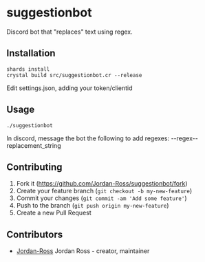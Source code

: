 # suggestionbot

Discord bot that "replaces" text using regex.

## Installation

```
shards install
crystal build src/suggestionbot.cr --release
```

Edit settings.json, adding your token/clientid

## Usage

```
./suggestionbot
```

In discord, message the bot the following to add regexes:
--regex--replacement\_string

## Contributing

1. Fork it (<https://github.com/Jordan-Ross/suggestionbot/fork>)
2. Create your feature branch (`git checkout -b my-new-feature`)
3. Commit your changes (`git commit -am 'Add some feature'`)
4. Push to the branch (`git push origin my-new-feature`)
5. Create a new Pull Request

## Contributors

- [Jordan-Ross](https://github.com/Jordan-Ross) Jordan Ross - creator, maintainer
